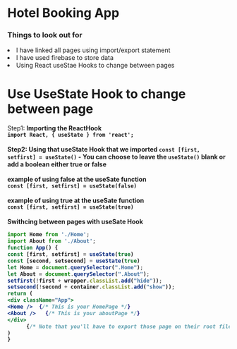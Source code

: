 # Hotel Booking App



<h3>Things to look out for</h3>

<li>I have linked all pages using import/export statement</li>
<li /> I have used firebase to store data
<li /> Using React useStae Hooks to change between pages

# Use UseState Hook to change between page
Step1: <b />Importing the ReactHook
<br>
`import React, { useState } from 'react';`
<br>
<br>
Step2: <b />Using that useState Hook that we imported
`const [first, setfirst] = useState()` - You can choose to leave the `useState()` blank or add a boolean either true or false
<br>
<br>
example of using false at the useSate function
<br>
`const [first, setfirst] = useState(false)`
<br>
<br>
example of using true at the useSate function
<br>
`const [first, setfirst] = useState(true)`
<br>
<br>
Swithcing between pages with useSate Hook
```jsx
import Home from './Home';
import About from './About';
function App() {
const [first, setfirst] = useState(true)
const [second, setsecond] = useState(true)
let Home = document.querySelector(".Home");
let About = document.querySelector(".About");
setfirst(!first + wrapper.classList.add("hide"));
setsecond(!second + container.classList.add("show"));
return (
<div className="App">
<Home />  {/* This is your HomePage */}
<About />   {/* This is your aboutPage */}
</div>
      {/* Note that you'll have to export those page on their root file */}
)
}
```
